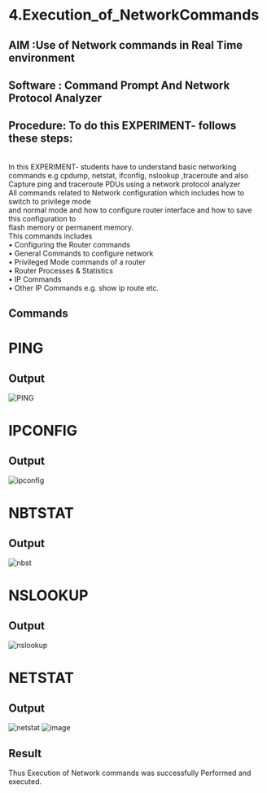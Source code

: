 # 4.Execution_of_NetworkCommands
## AIM :Use of Network commands in Real Time environment
## Software : Command Prompt And Network Protocol Analyzer
## Procedure: To do this EXPERIMENT- follows these steps:
<BR>
In this EXPERIMENT- students have to understand basic networking commands e.g cpdump, netstat, ifconfig, nslookup ,traceroute and also Capture ping and traceroute PDUs using a network protocol analyzer 
<BR>
All commands related to Network configuration which includes how to switch to privilege mode
<BR>
and normal mode and how to configure router interface and how to save this configuration to
<BR>
flash memory or permanent memory.
<BR>
This commands includes
<BR>
• Configuring the Router commands
<BR>
• General Commands to configure network
<BR>
• Privileged Mode commands of a router 
<BR>
• Router Processes & Statistics
<BR>
• IP Commands
<BR>
• Other IP Commands e.g. show ip route etc.
<BR>

## Commands

# PING
## Output
![PING](https://github.com/user-attachments/assets/b548d336-aff7-42dc-a63d-ff8c2ecaab12)
# IPCONFIG
## Output
![ipconfig](https://github.com/user-attachments/assets/8fe8da33-30db-49f6-9a22-bf975ddb5c92)
# NBTSTAT
## Output
![nbst](https://github.com/user-attachments/assets/1a786212-c497-4b5a-9876-2bef2813fe80)
# NSLOOKUP
## Output
![nslookup](https://github.com/user-attachments/assets/79bf5b2f-ab8b-4467-af41-c73935f93aa2)
# NETSTAT
## Output
![netstat](https://github.com/user-attachments/assets/02fc8f2b-9462-40d1-9335-1f49508f3bc2)
![image](https://github.com/user-attachments/assets/3bf14e06-9acc-4a3a-ae6b-e95e87914a0a)

## Result
Thus Execution of Network commands was successfully Performed and executed.

